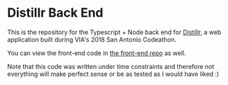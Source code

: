 # Distillr Back End #

This is the repository for the Typescript + Node back end for [Distillr,](https://jaketripp-distillr.herokuapp.com/) a web application built during VIA's 2018 San Antonio Codeathon.

You can view the front-end code in [the front-end repo](https://github.com/jaketripp/via) as well.

Note that this code was written under time constraints and therefore not everything will make perfect sense or be as tested as I would have liked :)
